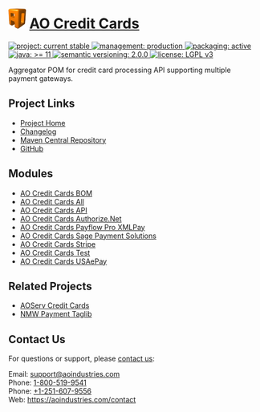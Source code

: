 # [<img src="ao-logo.png" alt="AO Logo" width="35" height="40">](https://github.com/aoindustries) [AO Credit Cards](https://github.com/aoindustries/ao-credit-cards)
<p>
	<a href="https://aoindustries.com/life-cycle#project-current-stable">
		<img src="https://aoindustries.com/ao-badges/project-current-stable.svg" alt="project: current stable" />
	</a>
	<a href="https://aoindustries.com/life-cycle#management-production">
		<img src="https://aoindustries.com/ao-badges/management-production.svg" alt="management: production" />
	</a>
	<a href="https://aoindustries.com/life-cycle#packaging-active">
		<img src="https://aoindustries.com/ao-badges/packaging-active.svg" alt="packaging: active" />
	</a>
	<br />
	<a href="https://docs.oracle.com/en/java/javase/11/docs/api/">
		<img src="https://aoindustries.com/ao-badges/java-11.svg" alt="java: &gt;= 11" />
	</a>
	<a href="http://semver.org/spec/v2.0.0.html">
		<img src="https://aoindustries.com/ao-badges/semver-2.0.0.svg" alt="semantic versioning: 2.0.0" />
	</a>
	<a href="https://www.gnu.org/licenses/lgpl-3.0">
		<img src="https://aoindustries.com/ao-badges/license-lgpl-3.0.svg" alt="license: LGPL v3" />
	</a>
</p>

Aggregator POM for credit card processing API supporting multiple payment gateways.

## Project Links
* [Project Home](https://aoindustries.com/ao-credit-cards/)
* [Changelog](https://aoindustries.com/ao-credit-cards/changelog)
* [Maven Central Repository](https://search.maven.org/artifact/com.aoindustries/ao-credit-cards)
* [GitHub](https://github.com/aoindustries/ao-credit-cards)

## Modules
* [AO Credit Cards BOM](https://github.com/aoindustries/ao-credit-cards-bom)
* [AO Credit Cards All](https://github.com/aoindustries/ao-credit-cards-all)
* [AO Credit Cards API](https://github.com/aoindustries/ao-credit-cards-api)
* [AO Credit Cards Authorize.Net](https://github.com/aoindustries/ao-credit-cards-authorizeNet)
* [AO Credit Cards Payflow Pro XMLPay](https://github.com/aoindustries/ao-credit-cards-payflowPro)
* [AO Credit Cards Sage Payment Solutions](https://github.com/aoindustries/ao-credit-cards-sagePayments)
* [AO Credit Cards Stripe](https://github.com/aoindustries/ao-credit-cards-stripe)
* [AO Credit Cards Test](https://github.com/aoindustries/ao-credit-cards-test)
* [AO Credit Cards USAePay](https://github.com/aoindustries/ao-credit-cards-usaepay)

## Related Projects
* [AOServ Credit Cards](https://github.com/aoindustries/aoserv-credit-cards)
* [NMW Payment Taglib](https://github.com/newmediaworks/nmw-payment-taglib)

## Contact Us
For questions or support, please [contact us](https://aoindustries.com/contact):

Email: [support@aoindustries.com](mailto:support@aoindustries.com)  
Phone: [1-800-519-9541](tel:1-800-519-9541)  
Phone: [+1-251-607-9556](tel:+1-251-607-9556)  
Web: https://aoindustries.com/contact
